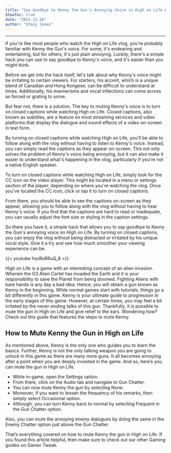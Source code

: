 ```yaml
---
title: "Say Goodbye to Kenny the Gun's Annoying Voice in High on Life With This One Simple Hack!"
ShowToc: true 
date: "2022-11-26"
author: "Stacy Jones"
---
```

*****
If you're like most people who watch the High on Life vlog, you're probably familiar with Kenny the Gun's voice. For some, it's endearing and entertaining, but for others, it's just plain annoying. Luckily, there's a simple hack you can use to say goodbye to Kenny's voice, and it's easier than you might think.

Before we get into the hack itself, let's talk about why Kenny's voice might be irritating to certain viewers. For starters, his accent, which is a unique blend of Canadian and Hong Kongese, can be difficult to understand at times. Additionally, his mannerisms and vocal inflections can come across as forced or grating to some.

But fear not, there is a solution. The key to muting Kenny's voice is to turn on closed captions while watching High on Life. Closed captions, also known as subtitles, are a feature on most streaming services and video platforms that display the dialogue and sound effects of a video on-screen in text form.

By turning on closed captions while watching High on Life, you'll be able to follow along with the vlog without having to listen to Kenny's voice. Instead, you can simply read the captions as they appear on-screen. This not only solves the problem of Kenny's voice being annoying, but it can also make it easier to understand what's happening in the vlog, particularly if you're not a native English speaker.

To turn on closed captions while watching High on Life, simply look for the CC icon on the video player. This might be located in a menu or settings section of the player, depending on where you're watching the vlog. Once you've located the CC icon, click or tap it to turn on closed captions.

From there, you should be able to see the captions on-screen as they appear, allowing you to follow along with the vlog without having to hear Kenny's voice. If you find that the captions are hard to read or inadequate, you can usually adjust the font size or styling in the caption settings.

So there you have it, a simple hack that allows you to say goodbye to Kenny the Gun's annoying voice on High on Life. By turning on closed captions, you can enjoy the vlog without being distracted or irritated by his unique vocal style. Give it a try and see how much smoother your viewing experience can be.

{{< youtube hsxRoR6uQ_8 >}} 



High on Life is a game with an interesting concept of an alien invasion. Wherein the G3 Alien Cartel has invaded the Earth and it is your responsibility to save the Planet from being doomed. Fighting Aliens with bare hands is any day a bad idea. Hence, you will obtain a gun known as Kenny in the beginning. While normal games start with tutorials, things go a bit differently in this game. Kenny is your ultimate guide to progression in the early stages of this game. However, at certain times, you may feel a bit irritated by the never-ending talks of this gun. Thankfully, it is possible to mute the gun in High on Life and give relief to the ears. Wondering how? Check out this guide that features the steps to mute Kenny.
 
## How to Mute Kenny the Gun in High on Life
 

 
As mentioned above, Kenny is the only one who guides you to learn the basics. Further, Kenny is not the only talking weapon you are going to unlock in this game as there are many more guns. It all becomes annoying after a point when you are deeply invested in the game. And so, here’s you can mute the gun in High on Life.
 
- While in-game, open the Settings option.
 - From there, click on the Audio tab and navigate to Gun Chatter.
 - You can now mute Kenny the gun by selecting None.
 - Moreover, if you want to lessen the frequency of his remarks, then simply select Occasional option.
 - Although, you can turn Kenny back to normal by selecting Frequent in the Gun Chatter option.

 
Also, you can mute the annoying enemy dialogues by doing the same in the Enemy Chatter option just above the Gun Chatter.
 
That’s everything covered on how to mute Kenny the gun in High on Life. If you found this article helpful, then make sure to check out our other Gaming guides on Gamer Tweak.




